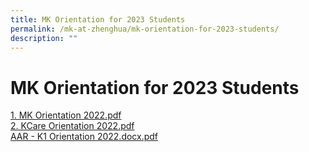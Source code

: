 ```yaml
---
title: MK Orientation for 2023 Students
permalink: /mk-at-zhenghua/mk-orientation-for-2023-students/
description: ""
---
```

# MK Orientation for 2023 Students

[1\. MK Orientation 2022.pdf](https://zhenghuapri.moe.edu.sg/qql/slot/u516/Stakeholders/Information%20for%20Parents/2022/parents%20briefing/1.%20MK%20Orientation%202022.pdf)  
[2\. KCare Orientation 2022.pdf](https://zhenghuapri.moe.edu.sg/qql/slot/u516/Stakeholders/Information%20for%20Parents/2022/parents%20briefing/2.%20KCare%20Orientation%202022.pdf)  
[AAR - K1 Orientation 2022.docx.pdf](https://zhenghuapri.moe.edu.sg/qql/slot/u516/Stakeholders/Information%20for%20Parents/2022/parents%20briefing/AAR%20-%20K1%20Orientation%202022.docx.pdf)
